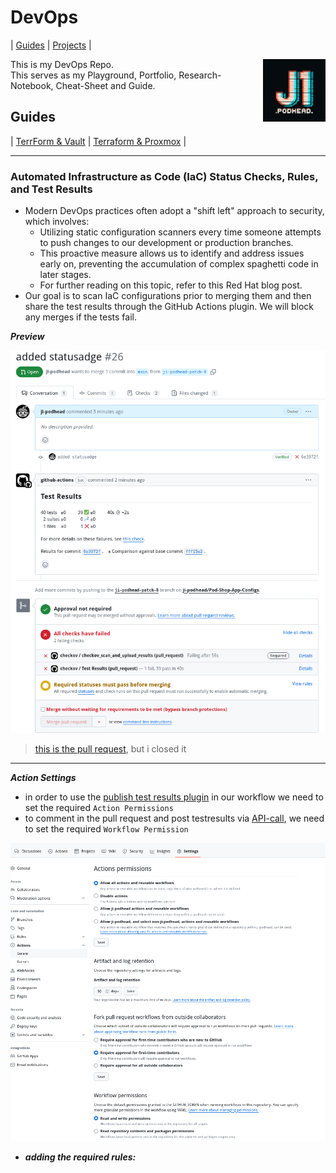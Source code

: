 
# DevOps



| [Guides](https://ji-podhead.github.io/DevOps/)  |  [Projects](https://github.com/ji-podhead/DevOps/blob/main/readme.md#projects)  |

<div align="center">
      <img src="https://github.com/ji-podhead/ji-podhead/blob/main/logo.jpg?raw=true" align="right" width="100" />
</div>

This is my DevOps Repo.  <br> This serves as my Playground, Portfolio, Research-Notebook, Cheat-Sheet and Guide. 

## Guides

| [TerrForm & Vault](https://ji-podhead.github.io/DevOps/guides/terraform&vault/) |  [Terraform & Proxmox](https://ji-podhead.github.io/DevOps/guides/terraform%26proxmox)   |

---

### Automated Infrastructure as Code (IaC) Status Checks, Rules, and Test Results

- Modern DevOps practices often adopt a "shift left" approach to security, which involves:
  - Utilizing static configuration scanners every time someone attempts to push changes to our development or production branches.
  - This proactive measure allows us to identify and address issues early on, preventing the accumulation of complex spaghetti code in later stages.
  - For further reading on this topic, refer to this Red Hat blog post.
- Our goal is to scan IaC configurations prior to merging them and then share the test results through the GitHub Actions plugin. We will block any merges if the tests fail.

***Preview***

 ![check](https://github.com/ji-podhead/DevOps/blob/main/docs/automatic_checks/statuscheck.png?raw=true)
> [this is the pull request](https://github.com/ji-podhead/Pod-Shop-App-Configs/pull/26), but i closed it

---

***Action Settings***
   - in order to use the [publish test results plugin](https://github.com/marketplace/actions/publish-test-results) in our workflow we need to set the required `Action Permissions`
   - to comment in the pull request and post testresults via [API-call](https://docs.github.com/de/rest/pulls/comments?apiVersion=2022-11-28), we need to set the required `Workflow Permission`

![action-settings](https://github.com/ji-podhead/DevOps/blob/main/docs/automatic_checks/action%20settings.png?raw=true)




- ***adding the required rules:***

